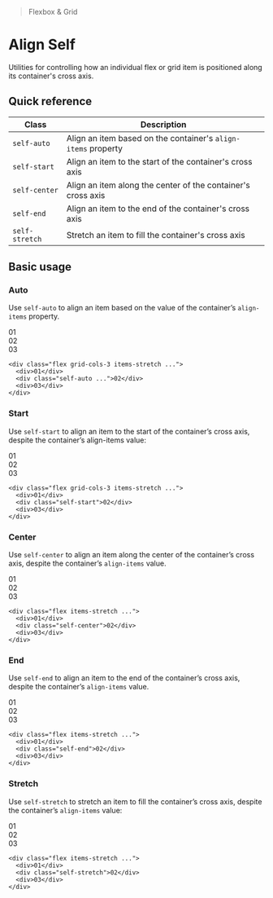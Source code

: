 > Flexbox & Grid

# Align Self
Utilities for controlling how an individual flex or grid item is positioned along its container's cross axis.

## Quick reference

| Class          | Description                                                   |
| -------------- | ------------------------------------------------------------- |
| `self-auto`    | Align an item based on the container's `align-items` property |
| `self-start`   | Align an item to the start of the container's cross axis      |
| `self-center`  | Align an item along the center of the container's cross axis  |
| `self-end`     | Align an item to the end of the container's cross axis        |
| `self-stretch` | Stretch an item to fill the container's cross axis            |

## Basic usage
### Auto
Use `self-auto` to align an item based on the value of the container’s `align-items` property.

<container>
  <box striped class="grid grid-cols-3 items-stretch gap-16" fg-color="var(--tw-purple-fg)" bg-color="var(--tw-purple-bg)">
    <div class="py-64 bg-purple-600 ex-box">01</div>
    <div class="self-auto bg-purple-500 ex-box">02</div>
    <div class="bg-purple-600 ex-box">03</div>
  </box>
</container>

```html{3}
<div class="flex grid-cols-3 items-stretch ...">
  <div>01</div>
  <div class="self-auto ...">02</div>
  <div>03</div>
</div>
```

### Start
Use `self-start` to align an item to the start of the container’s cross axis, despite the container’s align-items value:

<container>
  <box striped class="grid grid-cols-3 items-stretch gap-16" fg-color="var(--tw-violet-fg)" bg-color="var(--tw-violet-bg)">
    <div class="py-64 bg-violet-600 ex-box">01</div>
    <div class="self-start bg-violet-500 ex-box">02</div>
    <div class="bg-violet-600 ex-box">03</div>
  </box>
</container>

```html{3}
<div class="flex grid-cols-3 items-stretch ...">
  <div>01</div>
  <div class="self-start">02</div>
  <div>03</div>
</div>
```

### Center
Use `self-center` to align an item along the center of the container’s cross axis, despite the container’s `align-items` value.

<container>
  <box striped class="grid grid-cols-3 items-stretch gap-16" fg-color="var(--tw-pink-fg)" bg-color="var(--tw-pink-bg)">
    <div class="py-64 bg-pink-600 ex-box">01</div>
    <div class="self-center bg-pink-500 ex-box">02</div>
    <div class="bg-pink-600 ex-box">03</div>
  </box>
</container>

```html{3}
<div class="flex items-stretch ...">
  <div>01</div>
  <div class="self-center">02</div>
  <div>03</div>
</div>
```

### End
Use `self-end` to align an item to the end of the container’s cross axis, despite the container’s `align-items` value.

<container>
  <box striped class="grid grid-cols-3 items-stretch gap-16" fg-color="var(--tw-indigo-fg)" bg-color="var(--tw-indigo-bg)">
    <div class="py-64 bg-indigo-600 ex-box">01</div>
    <div class="self-end bg-indigo-500 ex-box">02</div>
    <div class="bg-indigo-600 ex-box">03</div>
  </box>
</container>

```html{3}
<div class="flex items-stretch ...">
  <div>01</div>
  <div class="self-end">02</div>
  <div>03</div>
</div>
```

### Stretch
Use `self-stretch` to stretch an item to fill the container’s cross axis, despite the container’s `align-items` value:
<container>
  <box striped class="grid grid-cols-3 items-stretch gap-16" fg-color="var(--tw-blue-fg)" bg-color="var(--tw-blue-bg)">
    <div class="py-64 bg-blue-600 ex-box">01</div>
    <div class="self-stretch bg-blue-500 ex-box">02</div>
    <div class="bg-blue-600 ex-box">03</div>
  </box>
</container>

```html{3}
<div class="flex items-stretch ...">
  <div>01</div>
  <div class="self-stretch">02</div>
  <div>03</div>
</div>
```

<!--@include: ./_breakpoints-and-media-queries.md-->
